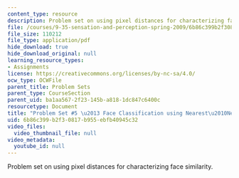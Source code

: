```yaml
---
content_type: resource
description: Problem set on using pixel distances for characterizing face similarity.
file: /courses/9-35-sensation-and-perception-spring-2009/6b86c399b2f30817b955ebfb40945c32_MIT9_35s09_pset05.pdf
file_size: 110212
file_type: application/pdf
hide_download: true
hide_download_original: null
learning_resource_types:
- Assignments
license: https://creativecommons.org/licenses/by-nc-sa/4.0/
ocw_type: OCWFile
parent_title: Problem Sets
parent_type: CourseSection
parent_uid: ba1aa567-2f23-145b-a818-1dc847c6400c
resourcetype: Document
title: "Problem Set #5 \u2013 Face Classification using Nearest\u2010Neighbor"
uid: 6b86c399-b2f3-0817-b955-ebfb40945c32
video_files:
  video_thumbnail_file: null
video_metadata:
  youtube_id: null
---
```

Problem set on using pixel distances for characterizing face similarity.